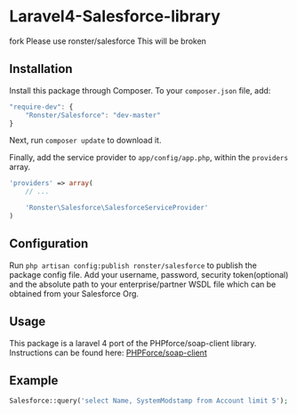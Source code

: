 Laravel4-Salesforce-library
===========================
fork Please use ronster/salesforce
This will be broken

## Installation

Install this package through Composer. To your `composer.json` file, add:

```js
"require-dev": {
	"Ronster/Salesforce": "dev-master"
}
```

Next, run `composer update` to download it.

Finally, add the service provider to `app/config/app.php`, within the `providers` array.

```php
'providers' => array(
	// ...

	'Ronster\Salesforce\SalesforceServiceProvider'
)
```

## Configuration

Run `php artisan config:publish ronster/salesforce` to publish the package config file. Add your username, password, security token(optional) and the absolute path to your enterprise/partner WSDL file which can be obtained from your Salesforce Org.

## Usage

This package is a laravel 4 port of the PHPforce/soap-client library. Instructions can be found here: [PHPForce/soap-client](https://github.com/phpforce/soap-client)

## Example
```php
Salesforce::query('select Name, SystemModstamp from Account limit 5');

```
